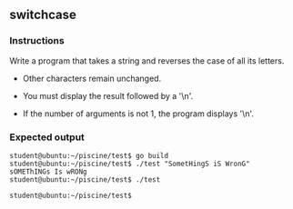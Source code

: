 ## switchcase

### Instructions

Write a program that takes a string and reverses the case of all its  letters.

- Other characters remain unchanged.

- You must display the result followed by a '\n'.

- If the number of arguments is not 1, the program displays '\n'.

### Expected output

```console
student@ubuntu:~/piscine/test$ go build
student@ubuntu:~/piscine/test$ ./test "SometHingS iS WronG"
sOMEThINGs Is wRONg
student@ubuntu:~/piscine/test$ ./test 

student@ubuntu:~/piscine/test$ 
```